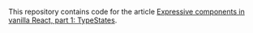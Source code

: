 This repository contains code for the article [Expressive components in vanilla React, part 1: TypeStates](https://massimilianomirra.com/notes/expressive-components-in-vanilla-react-part-1-typestates).
